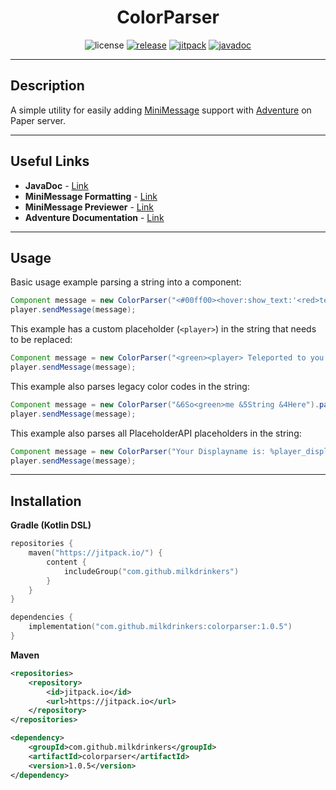 
<h1 align="center">ColorParser</h1>
<p align="center">
    <img src="https://img.shields.io/github/license/milkdrinkers/ColorParser?color=blue&style=flat-square" alt="license"/>
    <a href="https://search.maven.org/artifact/dev.triumphteam/triumph-gui"><img src="https://img.shields.io/github/v/release/milkdrinkers/ColorParser?color=green&style=flat-square" alt="release"></a>
    <a href="https://github.com/milkdrinkers/ColorParser#installation"><img src="https://jitpack.io/v/milkdrinkers/colorparser.svg?style=flat-square" alt="jitpack"/></a>
    <a href="https://jitpack.io/com/github/USER/REPO/latest/javadoc/"><img src="https://img.shields.io/badge/Javadoc-8A2BE2?style=flat-square" alt="javadoc"/></a>
</p>

---

## Description

A simple utility for easily adding [MiniMessage](https://docs.advntr.dev/minimessage/format.html) support with [Adventure](https://docs.advntr.dev/index.html) on Paper server.

---

## Useful Links

* **JavaDoc** - [Link](https://jitpack.io/com/github/USER/REPO/latest/javadoc/)
* **MiniMessage Formatting** - [Link](https://docs.advntr.dev/minimessage/format.html)
* **MiniMessage Previewer** - [Link](https://webui.advntr.dev/)
* **Adventure Documentation** - [Link](https://docs.advntr.dev/index.html)

---

## Usage

Basic usage example parsing a string into a component:
```java
Component message = new ColorParser("<#00ff00><hover:show_text:'<red>test'>R G B!").build();
player.sendMessage(message);
```

This example has a custom placeholder (`<player>`) in the string that needs to be replaced:
```java
Component message = new ColorParser("<green><player> Teleported to you.").parseMinimessagePlaceholder("player", player.getName()).build();
player.sendMessage(message);
```

This example also parses legacy color codes in the string:
```java
Component message = new ColorParser("&6So<green>me &5String &4Here").parseLegacy().build();
player.sendMessage(message);
```

This example also parses all PlaceholderAPI placeholders in the string:
```java
Component message = new ColorParser("Your Displayname is: %player_displayname%").parsePAPIPlaceholders(player).build();
player.sendMessage(message);
```

--- 

## Installation

**Gradle (Kotlin DSL)**
```kotlin
repositories {
    maven("https://jitpack.io/") {
        content {
            includeGroup("com.github.milkdrinkers")
        }
    }
}

dependencies {
    implementation("com.github.milkdrinkers:colorparser:1.0.5")
}
```

**Maven**
```xml
<repositories>
    <repository>
        <id>jitpack.io</id>
        <url>https://jitpack.io</url>
    </repository>
</repositories>

<dependency>
    <groupId>com.github.milkdrinkers</groupId>
    <artifactId>colorparser</artifactId>
    <version>1.0.5</version>
</dependency>
```